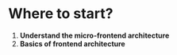 # Where to start?

1. **Understand the micro-frontend architecture**
2. **Basics of frontend architecture**
